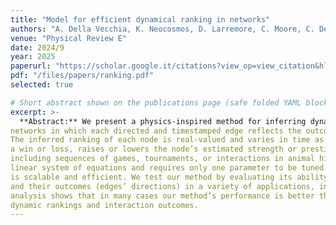 ```yaml
---
title: "Model for efficient dynamical ranking in networks"
authors: "A. Della Vecchia, K. Neocosmos, D. Larremore, C. Moore, C. De Bacco"
venue: "Physical Review E"
date: 2024/9
year: 2025
paperurl: "https://scholar.google.it/citations?view_op=view_citation&hl=en&user=aaeUheEAAAAJ&citation_for_view=aaeUheEAAAAJ:2osOgNQ5qMEC"   # replace with the actual JMLR URL (or Scholar)
pdf: "/files/papers/ranking.pdf"
selected: true

# Short abstract shown on the publications page (safe folded YAML block)
excerpt: >-
  **Abstract:** We present a physics-inspired method for inferring dynamic rankings in directed temporal networks—
networks in which each directed and timestamped edge reflects the outcome and timing of a pairwise interaction.
The inferred ranking of each node is real-valued and varies in time as each new edge, encoding an outcome like
a win or loss, raises or lowers the node’s estimated strength or prestige, as is often observed in real scenarios
including sequences of games, tournaments, or interactions in animal hierarchies. Our method works by solving a
linear system of equations and requires only one parameter to be tuned. As a result, the corresponding algorithm
is scalable and efficient. We test our method by evaluating its ability to predict interactions (edges’ existence)
and their outcomes (edges’ directions) in a variety of applications, including both synthetic and real data. Our
analysis shows that in many cases our method’s performance is better than existing methods for predicting
dynamic rankings and interaction outcomes.
---
```


